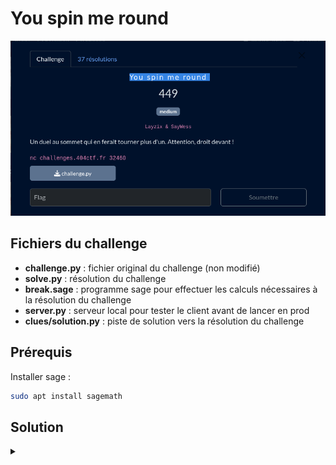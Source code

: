 # You spin me round

![challenge](challenge.png)

## Fichiers du challenge

* **challenge.py** : fichier original du challenge (non modifié)
* **solve.py** : résolution du challenge
* **break.sage** : programme sage pour effectuer les calculs nécessaires à la résolution du challenge
* **server.py** : serveur local pour tester le client avant de lancer en prod
* **clues/solution.py** : piste de solution vers la résolution du challenge

## Prérequis

Installer sage :

```sh
sudo apt install sagemath
```

<h2>Solution</h2>

<details>
<summary></summary>

Le programme de résolution `solve.py` utilise la librairie `sage` pour résoudre le challenge, en appelant le script `break.sage`. Pourquoi pas un script sage directement ? Parce que le script sage est incompatible avec le code dans `challenge.py`, le programme est donc divisé en deux parties.

### Analyse du challenge

Le challenge implémente une version presque complète d'AES :
* XOR avec une clé (différente à chaque round, dérivée d'une clé maître)
* S-box
* Échange de lignes
* Mix (XOR) entre les colonnes

A noter que la S-box est appliquée plusieurs fois, et que l'on peut choisir ce paramètre.

### Résolution

Un théorème mathématique nous dit que : pour toute permutation $σ$ d'un ensemble fini $A$, il existe un entier positif $k$ tel que $σ^k$ soit l'identité, c'est-à-dire que $σ^k(a)=a$ pour tout $a∈A$.

On calcule donc $k$ pour annuler la S-box :

```python
import math
from functools import reduce
from challenge import s_box

def find_cycle_lengths(s_box):
    cycle_lengths = []
    for b in range(256):
        original_b = b
        count = 0
        while True:
            count += 1
            b = s_box[b]
            if b == original_b:
                break
        cycle_lengths.append(count)
    return cycle_lengths

def lcm(a, b):
    return a * b // math.gcd(a, b)

def find_complete_cycle(s_box):
    cycle_lengths = find_cycle_lengths(s_box)
    complete_cycle = reduce(lcm, cycle_lengths)
    return complete_cycle

complete_cycle = find_complete_cycle(s_box)
print(f"Le cycle complet de la s_box est : {complete_cycle}")
```

Le chiffrement (sans la S-box) devient linéaire, il est donc possible de l'inverser sans connaître la clé. L'implémentation est fortement inspirée [de ce WU](https://vozec.fr/aes/analyse-lineaire-aes/).

</details>